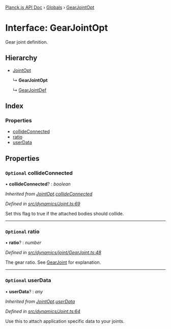 [Planck.js API Doc](../README.md) › [Globals](../globals.md) › [GearJointOpt](gearjointopt.md)

# Interface: GearJointOpt

Gear joint definition.

## Hierarchy

* [JointOpt](jointopt.md)

  ↳ **GearJointOpt**

  ↳ [GearJointDef](gearjointdef.md)

## Index

### Properties

* [collideConnected](gearjointopt.md#optional-collideconnected)
* [ratio](gearjointopt.md#optional-ratio)
* [userData](gearjointopt.md#optional-userdata)

## Properties

### `Optional` collideConnected

• **collideConnected**? : *boolean*

*Inherited from [JointOpt](jointopt.md).[collideConnected](jointopt.md#optional-collideconnected)*

*Defined in [src/dynamics/Joint.ts:69](https://github.com/shakiba/planck.js/blob/acc3bd8/src/dynamics/Joint.ts#L69)*

Set this flag to true if the attached bodies
should collide.

___

### `Optional` ratio

• **ratio**? : *number*

*Defined in [src/dynamics/joint/GearJoint.ts:48](https://github.com/shakiba/planck.js/blob/acc3bd8/src/dynamics/joint/GearJoint.ts#L48)*

The gear ratio. See [GearJoint](../classes/gearjoint.md) for explanation.

___

### `Optional` userData

• **userData**? : *any*

*Inherited from [JointOpt](jointopt.md).[userData](jointopt.md#optional-userdata)*

*Defined in [src/dynamics/Joint.ts:64](https://github.com/shakiba/planck.js/blob/acc3bd8/src/dynamics/Joint.ts#L64)*

Use this to attach application specific data to your joints.
